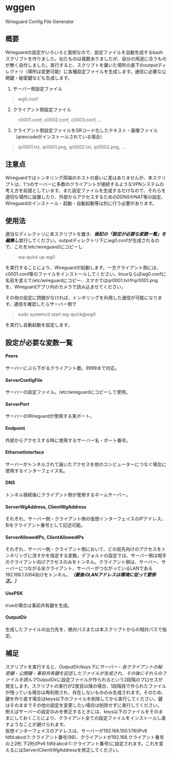 # wggen
 Wireguard Config File Generator

## 概要

Wireguardの設定がいろいろと面倒なので、設定ファイルを自動生成するbashスクリプトを作りました。似たものは複数ありましたが、自分の用途に合うものが無く自作しました。実行すると、スクリプトを置いた場所の直下のoutputディレクトリ（場所は変更可能）に各種設定ファイルを生成します。通信に必要な公開鍵・秘密鍵なども生成します。
1. サーバー側設定ファイル
> wg0.conf
2. クライアント側設定ファイル
> c0001.conf, c0002.conf, c0003.conf, …
3. クライアント側設定ファイルをQRコード化したテキスト・画像ファイル（qrencodeがインストールされている場合）
> qr0001.txt, qr0001.png, qr0002.txt, qr0002.png, …
## 注意点
Wireguardではトンネリング両端のホストの扱いに差はありませんが、本スクリプトは、1つのサーバーに多数のクライアントが接続するようなVPNシステムの考え方を前提としています。また設定ファイルを生成するだけなので、それらを適切な場所に設置したり、外部からアクセスするためのDDNSやNAT等の設定、Wireguardのインストール・起動・自動起動等は別に行う必要があります。

## 使用法
適当なディレクトリに本スクリプトを置き、***後記の「設定が必要な変数一覧」を編集し***実行してください。outputディレクトリ下にwg0.confが生成されるので、これを/etc/wireguard/にコピーし
> wq-quick up wg0

を実行することにより、Wireguardが起動します。一方クライアント側には、c0001.conf等のファイルをインストールしてください。linuxならばwg0.confに名前を変えて/etc/wireguardにコピー、スマホではqr0001.txtやqr0001.pngを、Wireguardアプリ内のカメラで読み込ませてください。

その他の設定に問題がなければ、トンネリングを利用した通信が可能になります。通信を確認したらサーバー側で
> sudo systemctl start wg-quick@wg0

を実行し自動起動を設定します。

## 設定が必要な変数一覧
#### Peers
サーバーにぶら下がるクライアント数。9999まで対応。
#### ServerConfigFile
サーバーの設定ファイル。/etc/wireguardにコピーして使用。
#### ServerPort
サーバーのWireguardが使用する実ポート。
#### Endpoint
外部からアクセスする時に使用するサーバー名・ポート番号。
#### EthernetInterface
サーバーがトンネルされて届いたアクセスを他のコンピューターにつなぐ場合に使用するインターフェイス名。
#### DNS
トンネル接続後にクライアント側が使用するネームサーバー。
#### ServerWgAddress, ClientWgAddress
それぞれ、サーバー側・クライアント側の仮想インターフェイスのIPアドレス。$iをクライアント番号として記述可能。
#### ServerAllowedIPs, ClientAllowedIPs
それぞれ、サーバー側・クライアント側において、どの宛先向けのアクセスをトンネリングに流すかを指定する変数。デフォルトの設定では、サーバー側は相手のクライアント向けアクセスのみをトンネル。クライアント側は、サーバー、サーバーにつながる全クライアント、サーバーがつながっているLANである192.168.1.0/64向けをトンネル。***（最後のLANアドレスは環境に従って要修正。）***
#### UsePSK
trueの場合は事前共有鍵を生成。
#### OutputDir
生成したファイルの出力先を、絶対パスまたは本スクリプトからの相対パスで指定。

## 補足
スクリプトを実行すると、$OutputDir/keys下にサーバー・各クライアントの秘密鍵・公開鍵・事前共有鍵を記述したファイルが生成され、その後にそれらのファイルを読んで$OutputDirに設定ファイルが作られるという2段階のプロセスが発生します。スクリプトの実行が2度目以降の場合、1段階目で作られたファイルが残っている場合は再利用され、存在しないもののみ生成されます。そのため、鍵を作り直す場合はkeys以下のファイルを削除してから実行してください。鍵はそのままでその他の設定を変更したい場合は削除せずに実行してください。 例えばサーバーの設定のみを修正するときには、keys以下のファイルをそのままにしておくことにより、クライアント全ての設定ファイルをインストールし直すようなことが避けられます。
<br>
仮想インターフェイスのアドレスは、サーバーが192.168.100.1/16(IPv6 fdfd\:abcd:1::クライアント番号/96)、クライアントが192.168.クライアント番号の上2桁.下2桁(IPv6 fdfd\:abcd\:1\:\:クライアント番号)に設定されます。これを変えるにはServer(Client)WgAddressを修正してください。
